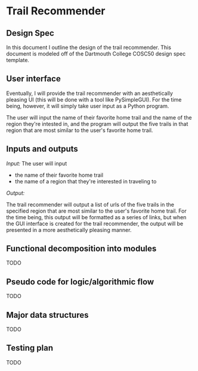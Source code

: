 # Trail Recommender
## Design Spec

In this document I outline the design of the trail recommender. This document is modeled off of the Dartmouth College COSC50 design spec template.

## User interface

Eventually, I will provide the trail recommender with an aesthetically pleasing UI (this will be done with a tool like PySimpleGUI). For the time being,
however, it will simply take user input as a Python program. 

The user will input the name of their favorite home trail and the name of the region they're intested in,
and the program will output the five trails in that region that are most similar to the user's favorite home trail.

## Inputs and outputs

*Input:* The user will input
 * the name of their favorite home trail
 * the name of a region that they're interested in traveling to

*Output:* 

  The trail recommender will output a list of urls of the five trails in the specified region that are most similar to the user's favorite home trail.
  For the time being, this output will be formatted as a series of links, but when the GUI interface is created for the trail recommender, the output will
  be presented in a more aesthetically pleasing manner.

## Functional decomposition into modules

TODO

## Pseudo code for logic/algorithmic flow

TODO

## Major data structures

TODO

## Testing plan

TODO
